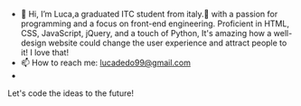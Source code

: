 - 👋 Hi, I’m Luca,a graduated ITC student from italy.👀  with a passion for programming and a focus on front-end engineering. Proficient in HTML, CSS, JavaScript, jQuery, and a touch of Python, It's amazing how a well-design website could change the user experience and attract people to it! I love that!  
- 📫 How to reach me: lucadedo99@gmail.com
- 
Let's code the ideas to the future!
<!---
lucadedo/lucadedo is a ✨ special ✨ repository because its `README.md` (this file) appears on your GitHub profile.
You can click the Preview link to take a look at your changes.
--->
